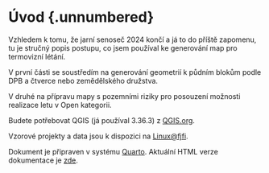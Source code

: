 # Úvod {.unnumbered}

Vzhledem k tomu, že jarní senoseč 2024 končí a já to do příště zapomenu, tu je stručný popis postupu, co jsem používal ke generování map pro termovizní létání.

V první části se soustředím na generování geometrií k půdním blokům podle DPB a čtverce nebo zemědělského družstva.

V druhé na přípravu mapy s pozemními riziky pro posouzení možnosti realizace letu v Open kategorii.

Budete potřebovat QGIS (já používal 3.36.3) z [QGIS.org](https://www.qgis.org/en/site/).

Vzorové projekty a data jsou k dispozici na [Linux@fjfi](https://linux.fjfi.cvut.cz/~w/qgis-lpis.tgz).

Dokument je připraven v systému [Quarto](https://quarto.org). Aktuální HTML verze dokumentace je [zde](https://linux.fjfi.cvut.cz/~w/qgis-lpis/).
